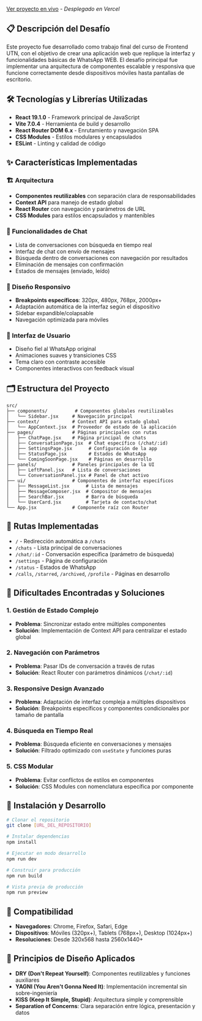 [Ver proyecto en vivo](https://whatsapp-web-clon.vercel.app) - *Desplegado en Vercel*

## 📋 Descripción del Desafío

Este proyecto fue desarrollado como trabajo final del curso de Frontend UTN, con el objetivo de crear una aplicación web que replique la interfaz y funcionalidades básicas de WhatsApp WEB. El desafío principal fue implementar una arquitectura de componentes escalable y responsiva que funcione correctamente desde dispositivos móviles hasta pantallas de escritorio.

## 🛠️ Tecnologías y Librerías Utilizadas

- **React 19.1.0** - Framework principal de JavaScript
- **Vite 7.0.4** - Herramienta de build y desarrollo
- **React Router DOM 6.x** - Enrutamiento y navegación SPA
- **CSS Modules** - Estilos modulares y encapsulados
- **ESLint** - Linting y calidad de código

## ✨ Características Implementadas

### 🏗️ Arquitectura
- **Componentes reutilizables** con separación clara de responsabilidades
- **Context API** para manejo de estado global
- **React Router** con navegación y parámetros de URL
- **CSS Modules** para estilos encapsulados y mantenibles

### 💬 Funcionalidades de Chat
- Lista de conversaciones con búsqueda en tiempo real
- Interfaz de chat con envío de mensajes
- Búsqueda dentro de conversaciones con navegación por resultados
- Eliminación de mensajes con confirmación
- Estados de mensajes (enviado, leído)

### 📱 Diseño Responsivo
- **Breakpoints específicos**: 320px, 480px, 768px, 2000px+
- Adaptación automática de la interfaz según el dispositivo
- Sidebar expandible/colapsable
- Navegación optimizada para móviles

### 🎨 Interfaz de Usuario
- Diseño fiel al WhatsApp original
- Animaciones suaves y transiciones CSS
- Tema claro con contraste accesible
- Componentes interactivos con feedback visual

## 🗂️ Estructura del Proyecto

```
src/
├── components/          # Componentes globales reutilizables
│   └── Sidebar.jsx     # Navegación principal
├── context/            # Context API para estado global
│   └── AppContext.jsx  # Proveedor de estado de la aplicación
├── pages/              # Páginas principales con rutas
│   ├── ChatPage.jsx    # Página principal de chats
│   ├── ConversationPage.jsx  # Chat específico (/chat/:id)
│   ├── SettingsPage.jsx      # Configuración de la app
│   ├── StatusPage.jsx        # Estados de WhatsApp
│   └── ComingSoonPage.jsx    # Páginas en desarrollo
├── panels/             # Paneles principales de la UI
│   ├── LeftPanel.jsx   # Lista de conversaciones
│   └── ConversationPanel.jsx # Panel de chat activo
├── ui/                 # Componentes de interfaz específicos
│   ├── MessageList.jsx      # Lista de mensajes
│   ├── MessageComposer.jsx  # Compositor de mensajes
│   ├── SearchBar.jsx        # Barra de búsqueda
│   └── UserCard.jsx         # Tarjeta de contacto/chat
└── App.jsx             # Componente raíz con Router
```

## 🎯 Rutas Implementadas

- `/` - Redirección automática a `/chats`
- `/chats` - Lista principal de conversaciones
- `/chat/:id` - Conversación específica (parámetro de búsqueda)
- `/settings` - Página de configuración
- `/status` - Estados de WhatsApp
- `/calls`, `/starred`, `/archived`, `/profile` - Páginas en desarrollo

## 🚧 Dificultades Encontradas y Soluciones

### 1. **Gestión de Estado Complejo**
- **Problema**: Sincronizar estado entre múltiples componentes
- **Solución**: Implementación de Context API para centralizar el estado global

### 2. **Navegación con Parámetros**
- **Problema**: Pasar IDs de conversación a través de rutas
- **Solución**: React Router con parámetros dinámicos (`/chat/:id`)

### 3. **Responsive Design Avanzado**
- **Problema**: Adaptación de interfaz compleja a múltiples dispositivos
- **Solución**: Breakpoints específicos y componentes condicionales por tamaño de pantalla

### 4. **Búsqueda en Tiempo Real**
- **Problema**: Búsqueda eficiente en conversaciones y mensajes
- **Solución**: Filtrado optimizado con `useState` y funciones puras

### 5. **CSS Modular**
- **Problema**: Evitar conflictos de estilos en componentes
- **Solución**: CSS Modules con nomenclatura específica por componente

## 🔧 Instalación y Desarrollo

```bash
# Clonar el repositorio
git clone [URL_DEL_REPOSITORIO]

# Instalar dependencias
npm install

# Ejecutar en modo desarrollo
npm run dev

# Construir para producción
npm run build

# Vista previa de producción
npm run preview
```

## 📱 Compatibilidad

- **Navegadores**: Chrome, Firefox, Safari, Edge 
- **Dispositivos**: Móviles (320px+), Tablets (768px+), Desktop (1024px+)
- **Resoluciones**: Desde 320x568 hasta 2560x1440+

## 🎨 Principios de Diseño Aplicados

- **DRY (Don't Repeat Yourself)**: Componentes reutilizables y funciones auxiliares
- **YAGNI (You Aren't Gonna Need It)**: Implementación incremental sin sobre-ingeniería
- **KISS (Keep It Simple, Stupid)**: Arquitectura simple y comprensible
- **Separation of Concerns**: Clara separación entre lógica, presentación y datos
